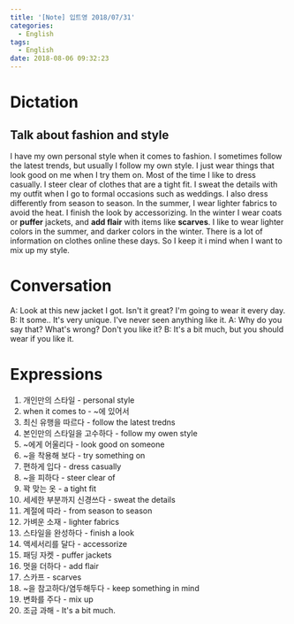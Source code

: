 ```yaml
---
title: '[Note] 입트영 2018/07/31'
categories:
  - English
tags:
  - English
date: 2018-08-06 09:32:23
---
```


# Dictation

## Talk about fashion and style

I have my own personal style when it comes to fashion. I sometimes follow the latest trends, but usually I follow my own style. I just wear things that look good on me when I try them on. Most of the time I like to dress casually. I steer clear of clothes 
that are a tight fit. I sweat the details with my outfit when I go to formal occasions such as weddings. I also dress differently from season to season. In the summer, I wear lighter fabrics to avoid the heat. I finish the look by accessorizing. In the winter I wear coats or **puffer** jackets, and **add flair** with items like **scarves**. I like to wear lighter colors in the summer, and darker colors in the winter. There is a lot of information on clothes online these days. So I keep it i mind when I want to mix up my style.

# Conversation

A: Look at this new jacket I got. Isn't it great? I'm going to wear it every day.
B: It some.. It's very unique. I've never seen anything like it.
A: Why do you say that? What's wrong? Don't you like it?
B: It's a bit much, but you should wear if you like it.

# Expressions

1. 개인만의 스타일 - personal style
2. when it comes to - ~에 있어서
3. 최신 유행을 따르다 - follow the latest tredns
4. 본인만의 스타일을 고수하다 - follow my owen style
5. ~에게 어울리다 - look good on someone
6. ~을 착용해 보다 - try something on
7. 편하게 입다 - dress casually
8. ~을 피하다 - steer clear of
9. 꽉 맞는 옷 - a tight fit
10. 세세한 부분까지 신경쓰다 - sweat the details
11. 계절에 따라 - from season to season
12. 가벼운 소재 - lighter fabrics
13. 스타일을 완성하다 - finish a look
14. 액세서리를 달다 - accessorize
15. 패딩 자켓 - puffer jackets
16. 멋을 더하다 - add flair 
17. 스카프 - scarves
19. ~을 참고하다/염두해두다 - keep something in mind
20. 변화를 주다 - mix up
21. 조금 과해 - It's a bit much.